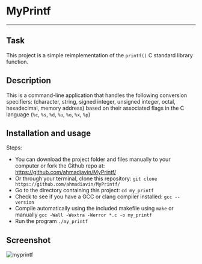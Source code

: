 # MyPrintf 
***

## Task
This project is a simple reimplementation of the `printf()` C standard library function. 

## Description
This is a command-line application that handles the following conversion specifiers:
(character, string, signed integer, unsigned integer, octal, hexadecimal, memory address) based on their associated flags in the C language (`%c`, `%s`, `%d`, `%u`, `%o`, `%x`, `%p`)

## Installation and usage
Steps:
- You can download the project folder and files manually to your computer or fork the Github repo at:
https://github.com/ahmadiavin/MyPrintf/
- Or through your terminal, clone this repository: `git clone https://github.com/ahmadiavin/MyPrintf/`
- Go to the directory containing this project: `cd my_printf`
- Check to see if you have a GCC or clang compiler installed: `gcc --version`
- Compile automatically using the included makefile using `make` or manually `gcc -Wall -Wextra -Werror *.c -o my_printf`
- Run the program `./my_printf`

## Screenshot 
![myprintf](https://user-images.githubusercontent.com/36825975/214677492-e84829f0-f9cc-493b-88d8-d95a9af9dcee.png)
